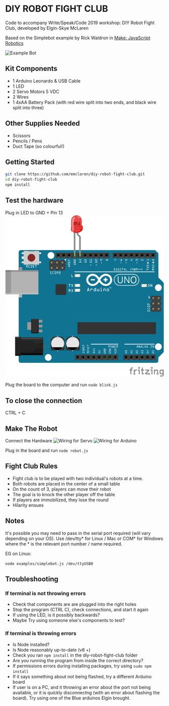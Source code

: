 # DIY ROBOT FIGHT CLUB

Code to accompany Write/Speak/Code 2019 workshop: DIY Robot Fight Club, developed by Elgin-Skye McLaren

Based on the Simplebot example by Rick Waldron in [Make: JavaScript Robotics](https://github.com/rwaldron/javascript-robotics)

![Example Bot](images/Robot-Example.jpg)


## Kit Components
* 1 Arduino Leonardo & USB Cable
* 1 LED
* 2 Servo Motors 5 VDC
* 2 Wires
* 1 4xAA Battery Pack (with red wire split into two ends, and black wire split into three)

## Other Supplies Needed
* Scissors
* Pencils / Pens
* Duct Tape (so colourful!)

## Getting Started
```bash
git clone https://github.com/emclaren/diy-robot-fight-club.git
cd diy-robot-fight-club
npm install
```

## Test the hardware
Plug in LED to GND + Pin 13
![Wiring for Blink sketch](images/LED-Example.png)

Plug the board to the computer and run
`node blink.js`

## To close the connection
CTRL + C

## Make The Robot
Connect the Hardware
![Wiring for Servo](images/Wiring-Example2.png)
![Wiring for Arduino](images/Wiring-Example1.png)

Plug in the board and run
`node robot.js`

## Fight Club Rules
* Fight club is to be played with two individual's robots at a time.
* Both robots are placed in the center of a small table
* On the count of 3, players can move their robot
* The goal is to knock the other player off the table
* If players are immobilized, they lose the round
* Hilarity ensues


## Notes
It's possible you may need to pass in the serial port required (will vary depending on your OS). Use /dev/tty* for Linux / Mac or COM* for Windows where the * is the relevant port number / name required.

EG on Linux:

`node examples/simplebot.js /dev/ttyUSB0`


## Troubleshooting

### If terminal is not throwing errors
* Check that components are are plugged into the right holes
* Stop the program (CTRL C), check connections, and start it again
* If using the LED, is it possibly backwards?
* Maybe Try using someone else's components to test?

### If terminal is throwing errors
* Is Node installed?
* Is Node reasonably up-to-date (v8 +)
* Check you ran `npm install` in the diy-robot-fight-club folder
* Are you running the program from inside the correct directory?
* If permissions errors during installing packages, try using `sudo npm install`
* If it says something about not being flashed, try a different Arduino board
* If user is on a PC, and it throwing an error about the port not being available, or it is quickly disconnectng (with an error about flashing the board). Try using one of the Blue arduinos Elgin brought.
